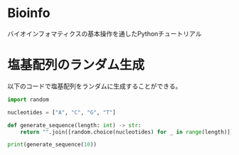 # Bioinfo
バイオインフォマティクスの基本操作を通したPythonチュートリアル

# 塩基配列のランダム生成

以下のコードで塩基配列をランダムに生成することができる。


```Python
import random 

nucleotides = ["A", "C", "G", "T"]

def generate_sequence(length: int) -> str:
    return "".join([random.choice(nucleotides) for _ in range(length)])

print(generate_sequence(10))
```
